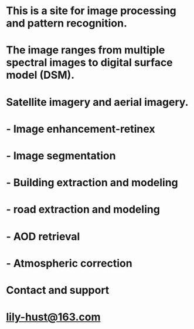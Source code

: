 
# This is a site for image processing and pattern recognition.

# The image ranges from multiple spectral images to digital surface model (DSM).
# Satellite imagery and aerial imagery.

# - Image enhancement-retinex
# - Image segmentation

# - Building extraction and modeling
# - road extraction and modeling

# - AOD retrieval
# - Atmospheric correction

# Contact and support
# lily-hust@163.com
